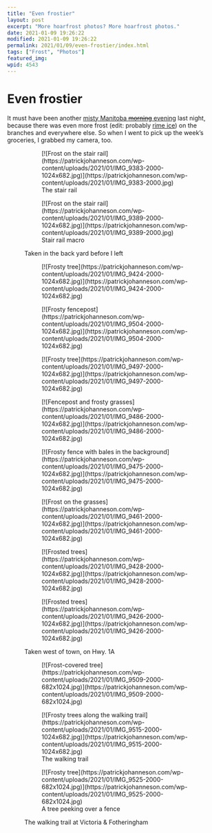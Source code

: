 ```yaml
---
title: "Even frostier"
layout: post
excerpt: "More hoarfrost photos? More hoarfrost photos."
date: 2021-01-09 19:26:22
modified: 2021-01-09 19:26:22
permalink: 2021/01/09/even-frostier/index.html
tags: ["Frost", "Photos"]
featured_img: 
wpid: 4543
---
```


# Even frostier

It must have been another [misty Manitoba <s>morning</s> evening](https://patrickjohanneson.com/2021/01/08/frosty-3/) last night, because there was even more frost (edit: probably [rime ice](https://www.cbc.ca/news/canada/calgary/hoarfrost-rime-ice-difference-1.5456557)) on the branches and everywhere else. So when I went to pick up the week’s groceries, I grabbed my camera, too.

<figure class="is-layout-flex wp-block-gallery-120 wp-block-gallery has-nested-images columns-default is-cropped"><figure class="wp-block-image size-large">[![Frost on the stair rail](https://patrickjohanneson.com/wp-content/uploads/2021/01/IMG_9383-2000-1024x682.jpg)](https://patrickjohanneson.com/wp-content/uploads/2021/01/IMG_9383-2000.jpg)<figcaption class="wp-element-caption">The stair rail</figcaption></figure><figure class="wp-block-image size-large">[![Frost on the stair rail](https://patrickjohanneson.com/wp-content/uploads/2021/01/IMG_9389-2000-1024x682.jpg)](https://patrickjohanneson.com/wp-content/uploads/2021/01/IMG_9389-2000.jpg)<figcaption class="wp-element-caption">Stair rail macro</figcaption></figure><figcaption class="blocks-gallery-caption wp-element-caption">Taken in the back yard before I left</figcaption></figure><figure class="is-layout-flex wp-block-gallery-122 wp-block-gallery has-nested-images columns-default is-cropped"><figure class="wp-block-image size-large">[![Frosty tree](https://patrickjohanneson.com/wp-content/uploads/2021/01/IMG_9424-2000-1024x682.jpg)](https://patrickjohanneson.com/wp-content/uploads/2021/01/IMG_9424-2000-1024x682.jpg)</figure><figure class="wp-block-image size-large">[![Frosty fencepost](https://patrickjohanneson.com/wp-content/uploads/2021/01/IMG_9504-2000-1024x682.jpg)](https://patrickjohanneson.com/wp-content/uploads/2021/01/IMG_9504-2000-1024x682.jpg)</figure><figure class="wp-block-image size-large">[![Frosty tree](https://patrickjohanneson.com/wp-content/uploads/2021/01/IMG_9497-2000-1024x682.jpg)](https://patrickjohanneson.com/wp-content/uploads/2021/01/IMG_9497-2000-1024x682.jpg)</figure><figure class="wp-block-image size-large">[![Fencepost and frosty grasses](https://patrickjohanneson.com/wp-content/uploads/2021/01/IMG_9486-2000-1024x682.jpg)](https://patrickjohanneson.com/wp-content/uploads/2021/01/IMG_9486-2000-1024x682.jpg)</figure><figure class="wp-block-image size-large">[![Frosty fence with bales in the background](https://patrickjohanneson.com/wp-content/uploads/2021/01/IMG_9475-2000-1024x682.jpg)](https://patrickjohanneson.com/wp-content/uploads/2021/01/IMG_9475-2000-1024x682.jpg)</figure><figure class="wp-block-image size-large">[![Frost on the grasses](https://patrickjohanneson.com/wp-content/uploads/2021/01/IMG_9461-2000-1024x682.jpg)](https://patrickjohanneson.com/wp-content/uploads/2021/01/IMG_9461-2000-1024x682.jpg)</figure><figure class="wp-block-image size-large">[![Frosted trees](https://patrickjohanneson.com/wp-content/uploads/2021/01/IMG_9428-2000-1024x682.jpg)](https://patrickjohanneson.com/wp-content/uploads/2021/01/IMG_9428-2000-1024x682.jpg)</figure><figure class="wp-block-image size-large">[![Frosted trees](https://patrickjohanneson.com/wp-content/uploads/2021/01/IMG_9426-2000-1024x682.jpg)](https://patrickjohanneson.com/wp-content/uploads/2021/01/IMG_9426-2000-1024x682.jpg)</figure><figcaption class="blocks-gallery-caption wp-element-caption">Taken west of town, on Hwy. 1A</figcaption></figure><figure class="is-layout-flex wp-block-gallery-124 wp-block-gallery has-nested-images columns-default is-cropped"><figure class="wp-block-image size-large">[![Frost-covered tree](https://patrickjohanneson.com/wp-content/uploads/2021/01/IMG_9509-2000-682x1024.jpg)](https://patrickjohanneson.com/wp-content/uploads/2021/01/IMG_9509-2000-682x1024.jpg)</figure><figure class="wp-block-image size-large">[![Frosty trees along the walking trail](https://patrickjohanneson.com/wp-content/uploads/2021/01/IMG_9515-2000-1024x682.jpg)](https://patrickjohanneson.com/wp-content/uploads/2021/01/IMG_9515-2000-1024x682.jpg)<figcaption class="wp-element-caption">The walking trail</figcaption></figure><figure class="wp-block-image size-large">[![Frosty tree](https://patrickjohanneson.com/wp-content/uploads/2021/01/IMG_9525-2000-682x1024.jpg)](https://patrickjohanneson.com/wp-content/uploads/2021/01/IMG_9525-2000-682x1024.jpg)<figcaption class="wp-element-caption">A tree peeking over a fence</figcaption></figure><figcaption class="blocks-gallery-caption wp-element-caption">The walking trail at Victoria &amp; Fotheringham</figcaption></figure>